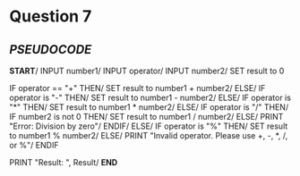 # Question 7

## *PSEUDOCODE*

**START**/
INPUT number1/
INPUT operator/
INPUT number2/
SET result to 0

IF operator == "+" THEN/
SET result to number1 + number2/
ELSE/ 
IF operator is "-" THEN/
SET result to number1 - number2/
ELSE/ 
IF operator is "*" THEN/
SET result to number1 * number2/
ELSE/
IF operator is "/" THEN/
IF number2 is not 0 THEN/
SET result to number1 / number2/
ELSE/
PRINT "Error: Division by zero"/
ENDIF/
ELSE/ 
IF operator is "%" THEN/
SET result to number1 % number2/
ELSE/
PRINT "Invalid operator. Please use +, -, *, /, or %"/
ENDIF

PRINT "Result: ", Result/
**END**
